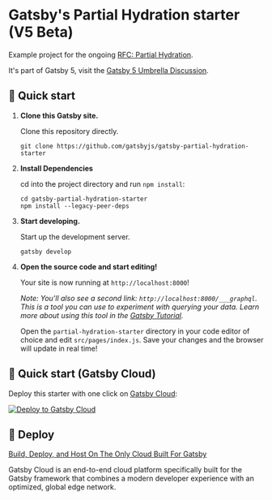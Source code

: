 # Gatsby's Partial Hydration starter (V5 Beta)

Example project for the ongoing [RFC: Partial Hydration](https://github.com/gatsbyjs/gatsby/discussions/36608).

It's part of Gatsby 5, visit the [Gatsby 5 Umbrella Discussion](https://github.com/gatsbyjs/gatsby/discussions/36609).

## 🚀 Quick start

1.  **Clone this Gatsby site.**

    Clone this repository directly.

    ```shell
    git clone https://github.com/gatsbyjs/gatsby-partial-hydration-starter
    ```

1. **Install Dependencies**

    cd into the project directory and run `npm install`:

    ```shell
    cd gatsby-partial-hydration-starter
    npm install --legacy-peer-deps
    ```

1.  **Start developing.**

    Start up the development server.

    ```shell
    gatsby develop
    ```

1.  **Open the source code and start editing!**

    Your site is now running at `http://localhost:8000`!

    _Note: You'll also see a second link: _`http://localhost:8000/___graphql`_. This is a tool you can use to experiment with querying your data. Learn more about using this tool in the [Gatsby Tutorial](https://www.gatsbyjs.com/docs/tutorial/part-4/#use-graphiql-to-explore-the-data-layer-and-write-graphql-queries)._

    Open the `partial-hydration-starter` directory in your code editor of choice and edit `src/pages/index.js`. Save your changes and the browser will update in real time!

## 🚀 Quick start (Gatsby Cloud)

Deploy this starter with one click on [Gatsby Cloud](https://www.gatsbyjs.com/cloud/):

[<img src="https://www.gatsbyjs.com/deploynow.svg" alt="Deploy to Gatsby Cloud">](https://www.gatsbyjs.com/dashboard/deploynow?url=https://github.com/gatsbyjs/gatsby-partial-hydration-starter)

## 💫 Deploy

[Build, Deploy, and Host On The Only Cloud Built For Gatsby](https://www.gatsbyjs.com/products/cloud/)

Gatsby Cloud is an end-to-end cloud platform specifically built for the Gatsby framework that combines a modern developer experience with an optimized, global edge network.
